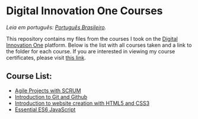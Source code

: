 # Digital Innovation One Courses

_Leia em português: [Português Brasileiro](README.md)._

This repository contains my files from the courses I took on the [Digital Innovation One](https://www.dio.me/) platform. Below is the list with all courses taken and a link to the folder for each course. If you are interested in viewing my course certificates, please visit [this link](https://github.com/gabrielluciano/certificados/).

## Course List:

- [Agile Projects with SCRUM](/cursos/projetos-ageis-com-scrum/)
- [Introduction to Git and Github](/cursos/introducao-ao-git/)
- [Introduction to website creation with HTML5 and CSS3](/cursos/introducao-ao-html5-e-css3/)
- [Essential ES6 JavaScript](/cursos/javascript-es6-essencial/)
